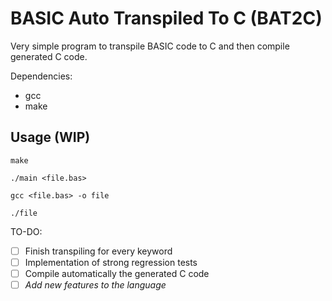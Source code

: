 # BASIC Auto Transpiled To C (BAT2C)

Very simple program to transpile BASIC code to C and then compile generated C code.

Dependencies:
* gcc
* make

## Usage (WIP)
```
make

./main <file.bas>

gcc <file.bas> -o file

./file
```

TO-DO:
- [ ] Finish transpiling for every keyword
- [ ] Implementation of strong regression tests
- [ ] Compile automatically the generated C code
- [ ] *Add new features to the language*

